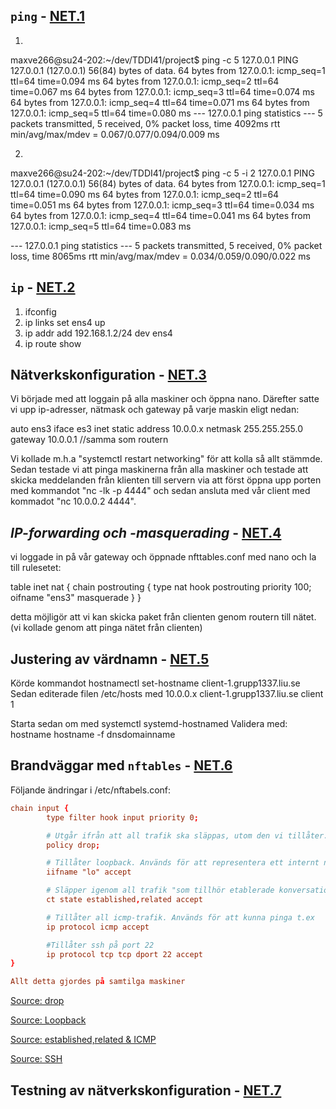 ## <code>ping</code> - [NET.1](https://www.ida.liu.se/~TDDI41/2025/uppgifter/net/index.sv.shtml#net.1)

1. 
maxve266@su24-202:~/dev/TDDI41/project$ ping -c 5 127.0.0.1
PING 127.0.0.1 (127.0.0.1) 56(84) bytes of data.
64 bytes from 127.0.0.1: icmp_seq=1 ttl=64 time=0.094 ms
64 bytes from 127.0.0.1: icmp_seq=2 ttl=64 time=0.067 ms
64 bytes from 127.0.0.1: icmp_seq=3 ttl=64 time=0.074 ms
64 bytes from 127.0.0.1: icmp_seq=4 ttl=64 time=0.071 ms
64 bytes from 127.0.0.1: icmp_seq=5 ttl=64 time=0.080 ms
--- 127.0.0.1 ping statistics ---
5 packets transmitted, 5 received, 0% packet loss, time 4092ms
rtt min/avg/max/mdev = 0.067/0.077/0.094/0.009 ms

2. 
maxve266@su24-202:~/dev/TDDI41/project$ ping -c 5 -i 2 127.0.0.1
PING 127.0.0.1 (127.0.0.1) 56(84) bytes of data.
64 bytes from 127.0.0.1: icmp_seq=1 ttl=64 time=0.090 ms
64 bytes from 127.0.0.1: icmp_seq=2 ttl=64 time=0.051 ms
64 bytes from 127.0.0.1: icmp_seq=3 ttl=64 time=0.034 ms
64 bytes from 127.0.0.1: icmp_seq=4 ttl=64 time=0.041 ms
64 bytes from 127.0.0.1: icmp_seq=5 ttl=64 time=0.083 ms

--- 127.0.0.1 ping statistics ---
5 packets transmitted, 5 received, 0% packet loss, time 8065ms
rtt min/avg/max/mdev = 0.034/0.059/0.090/0.022 ms


## <code>ip</code> - [NET.2](https://www.ida.liu.se/~TDDI41/2025/uppgifter/net/index.sv.shtml#net.2)

1. ifconfig
2. ip links set ens4 up
3. ip addr add 192.168.1.2/24 dev ens4
4. ip route show



## Nätverkskonfiguration - [NET.3](https://www.ida.liu.se/~TDDI41/2025/uppgifter/net/index.sv.shtml#net.3)

Vi började med att loggain på alla maskiner och öppna nano. Därefter satte vi upp ip-adresser, nätmask och gateway på varje maskin eligt nedan:

auto ens3
iface es3 inet static
    address 10.0.0.x
    netmask 255.255.255.0
    gateway 10.0.0.1 //samma som routern


Vi kollade m.h.a "systemctl restart networking" för att kolla så allt stämmde. Sedan testade vi att pinga maskinerna från alla maskiner och testade att skicka meddelanden från klienten till servern via att först öppna upp porten med kommandot "nc -lk -p 4444" och sedan ansluta med vår client med kommadot "nc 10.0.0.2 4444".


## *IP-forwarding och -masquerading* - [NET.4](https://www.ida.liu.se/~TDDI41/2025/uppgifter/net/index.sv.shtml#net.4)

vi loggade in på vår gateway och öppnade nfttables.conf med nano och la till rulesetet: 

table inet nat {
    chain postrouting {
        type nat hook postrouting priority 100;
        oifname "ens3" masquerade
    }
}

detta möjligör att vi kan skicka paket från clienten genom routern till nätet. (vi kollade genom att pinga nätet från clienten)


## Justering av värdnamn - [NET.5](https://www.ida.liu.se/~TDDI41/2025/uppgifter/net/index.sv.shtml#net.5)
Körde kommandot hostnamectl set-hostname client-1.grupp1337.liu.se 
Sedan editerade filen /etc/hosts med 
10.0.0.x    client-1.grupp1337.liu.se client 1

Starta sedan om med systemctl systemd-hostnamed
Validera med:
hostname
hostname -f
dnsdomainname

## Brandväggar med <code>nftables</code> - [NET.6](https://www.ida.liu.se/~TDDI41/2025/uppgifter/net/index.sv.shtml#net.6)
Följande ändringar i /etc/nftabels.conf:
```conf
chain input {
        type filter hook input priority 0;

        # Utgår ifrån att all trafik ska släppas, utom den vi tillåter. - Deny by default   
        policy drop; 

        # Tillåter loopback. Används för att representera ett internt nätverk i datorn
        iifname "lo" accept 

        # Släpper igenom all trafik "som tillhör etablerade konversationer eller kopplingar, och relaterad trafik"
        ct state established,related accept 

        # Tillåter all icmp-trafik. Används för att kunna pinga t.ex
        ip protocol icmp accept

        #Tillåter ssh på port 22 
        ip protocol tcp tcp dport 22 accept
}

Allt detta gjordes på samtilga maskiner
```
[Source: drop](https://serverfault.com/questions/1187259/nftables-default-deny-but-allow-from-separate-tables)

[Source: Loopback](https://wiki.nftables.org/wiki-nftables/index.php/Simple_ruleset_for_a_server)

[Source: established,related & ICMP](https://bbs.archlinux.org/viewtopic.php?id=238422)

[Source: SSH](https://stackoverflow.com/questions/68622404/nftables-don%C2%B4t-allow-ssh)


## Testning av nätverkskonfiguration - [NET.7](https://www.ida.liu.se/~TDDI41/2025/uppgifter/net/index.sv.shtml#net.7)


